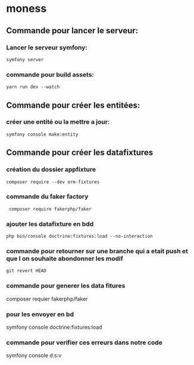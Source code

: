 # moness

## Commande pour lancer le serveur:

### Lancer le serveur symfony:
    symfony server

### commande pour build assets:
    yarn run dev --watch

## Commande pour créer les entitées:

### créer une entité ou la mettre a jour:
    symfony console make:entity

## Commande pour créer les datafixtures

### création du dossier appfixture
    composer require --dev orm-fixtures

### commande du faker factory
     composer require fakerphp/faker

### ajouter les datafixture en bdd
    php bin/console doctrine:fixtures:load --no-interaction

### commande pour retourner sur une branche qui a etait push et que l on souhaite abondonner les modif
    git revert HEAD

### commande pour generer les data fitures 
composer requier fakerphp/faker

### pour les envoyer en bd

symfony console doctrine:fixtures:load

### commande pour verifier ces erreurs dans notre code 
 symfony console d:s:v

